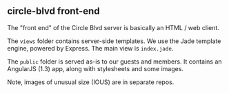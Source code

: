 ## circle-blvd front-end

The "front end" of the Circle Blvd server is
basically an HTML / web client.

The `views` folder contains server-side templates.
We use the Jade template engine, powered by Express. 
The main view is `index.jade`.

The `public` folder is served as-is to our guests 
and members. It contains an AngularJS (1.3) app, 
along with stylesheets and some images.

Note, images of unusual size (IOUS) are in separate repos.
